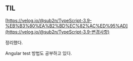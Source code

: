 ## TIL

[https://velog.io/@sub2n/TypeScript-3.9-%EB%B3%80%EA%B2%BD%EC%82%AC%ED%95%AD](https://velog.io/@sub2n/TypeScript-3.9-변경사항)

정리했다.

Angular test 방법도 공부하고 있다.